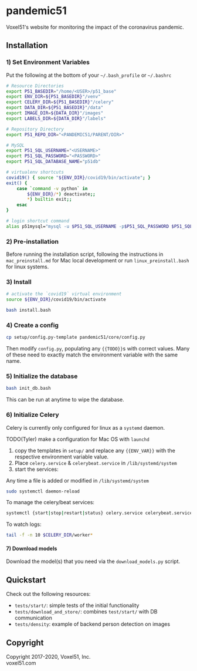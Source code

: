 # pandemic51


Voxel51's website for monitoring the impact of the coronavirus pandemic.


## Installation


### 1) Set Environment Variables

Put the following at the bottom of your `~/.bash_profile` or `~/.bashrc`

```bash
# Resource Directories
export P51_BASEDIR="/home/<USER>/p51_base"
export ENV_DIR=${P51_BASEDIR}"/venv"
export CELERY_DIR=${P51_BASEDIR}"/celery"
export DATA_DIR=${P51_BASEDIR}"/data"
export IMAGE_DIR=${DATA_DIR}"/images"
export LABELS_DIR=${DATA_DIR}"/labels"

# Repository Directory
export P51_REPO_DIR="<PANDEMIC51/PARENT/DIR>"

# MySQL
export P51_SQL_USERNAME="<USERNAME>"
export P51_SQL_PASSWORD="<PASSWORD>"
export P51_SQL_DATABASE_NAME="p51db"

# virtualenv shortcuts
covid19() { source "${ENV_DIR}/covid19/bin/activate"; }
exit() {
    case `command -v python` in
        ${ENV_DIR}/*) deactivate;;
        *) builtin exit;;
    esac
}

# login shortcut command
alias p51mysql="mysql -u $P51_SQL_USERNAME -p$P51_SQL_PASSWORD $P51_SQL_DATABASE_NAME"
```


### 2) Pre-installation

Before running the installation script, following the instructions in
`mac_preinstall.md` for Mac local development or run `linux_preinstall.bash`
for linux systems.


### 3) Install

```bash
# activate the `covid19` virtual environment
source ${ENV_DIR}/covid19/bin/activate

bash install.bash
```


### 4) Create a config

```bash
cp setup/config.py-template pandemic51/core/config.py
```

Then modify `config.py`, populating any `{{TODO}}`s with correct values. Many
of these need to exactly match the environment variable with the same name.


### 5) Initialize the database

```bash
bash init_db.bash
```

This can be run at anytime to wipe the database.


### 6) Initialize Celery

Celery is currently only configured for linux as a `systemd` daemon.

TODO(Tyler) make a configuration for Mac OS with `launchd`

1) copy the templates in `setup/` and replace any `{{ENV_VAR}}` with the
respective environment variable value.
2) Place `celery.service` & `celerybeat.service` in `/lib/systemd/system`
3) start the services:

Any time a file is added or modified in `/lib/systemd/system`
```bash
sudo systemctl daemon-reload
```

To manage the celery/beat services:
```bash
systemctl {start|stop|restart|status} celery.service celerybeat.service
```

To watch logs:
```bash
tail -f -n 10 $CELERY_DIR/worker*
```

#### 7) Download models

Download the model(s) that you need via the `download_models.py` script.


## Quickstart

Check out the following resources:

- `tests/start/`: simple tests of the initial functionality
- `tests/download_and_store/`: combines `test/start/` with DB communication
- `tests/density`: example of backend person detection on images


## Copyright

Copyright 2017-2020, Voxel51, Inc.<br>
voxel51.com

